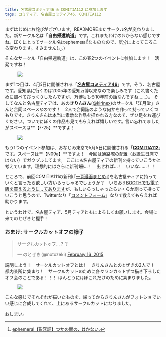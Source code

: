 ```yaml
---
title: 名古屋コミティア46 & COMITIA112 に参加します
tags: コミティア, 名古屋コミティア46, COMITIA112
---
```


まずはじめにお詫びがございます。READMOREまたサークル名が変わりました。新サークル名は「**自由帰還軌道**」です。これまたわけのわからない感じですね。ぼくにとってサークル名はephemeral[^1]なものなので、気分によってころころ変わります。すみません(◞‸◟)

そんなサークル「自由帰還軌道」は、この春2つのイベントに参加します！　活発ですね！

<figure>
  <img src="/assets/img/nagoya-comitia46cc.jpg">
</figure>

まず1つ目は、4月5日に開催される「[**名古屋コミティア46**](http://nagoya-comitia.daa.jp/)」です。そう、名古屋です。愛知県に行くのは2005年の愛知万博以来なので楽しみです（これ書くために調べてびっくりしたんですが、万博ももう10年前の話なんですね……）。
そしてなんと名古屋ティアは、あの**きりんさん**([@kirinex](https://twitter.com/kirinex))のサークル「江月堂」さんと合同スペースなのです！　2人で合同誌のような何かを作って持っていくつもりです。きりんさんは本当に素敵な作品を描かれる方なので、ぜひ足をお運びください。ついでにぼくの作品も見てもらえれば嬉しいです。言い忘れてましたがスペースは**【F-25】**ですよ！

<figure>
  <img src="/assets/img/comitia112cc.png">
</figure>

もう1つのイベント参加は、おなじみ東京で5月5日に開催される「[**COMITIA112**](http://www.comitia.co.jp/)」です。スペースは**【N09a】**ですよ！　今回は通路際の配置（お誕生日席ではない）でガクブルしてます。
ここにも名古屋ティアの新刊を持っていこうかと考えています。理想的にはさらに新刊1冊…！　出せれば…！　いいな……！！

ところで、前回COMITIA111の新刊(『[一頁漫画まとめ](/doujin/#1page)』)を名古屋ティアに持っていくと言ったら欲しい方いらっしゃるでしょうか？　いちおう[BOOTHでも電子版を買えるようにしてあります](https://notozeki.booth.pm/items/74185)が、もしいらっしゃったらいくらか刷って持っていこうと思うので、Twitterなり「[コメントフォーム](/comment)」なりで教えてもらえれば助かります。

というわけで、名古屋ティア、5月ティアともによろしくお願いします。会場に来てのとぜきと握手！

### おまけ: サークルカットオフの様子

<blockquote class="twitter-tweet" lang="ja"><p>サークルカットオフ…？？</p>&mdash; のとぜき (@notozeki) <a href="https://twitter.com/notozeki/status/567330091223363584">February 16, 2015</a></blockquote>
<script async src="//platform.twitter.com/widgets.js" charset="utf-8"></script>

説明しよう！　サークルカットオフとは！　きりんさんとのとぜきの2人で！　都内某所に集まり！　サークルカットのために各々ワンカットずつ描き下ろしたオフ会のことである！！！
ほんとうにほぼこれだけのために集まりました。

<figure>
  <img src="/assets/img/IMG_1958.JPG">
</figure>

こんな感じでそれぞれが描いたものを、帰ってからきりんさんがフォトショでいい感じに合成してくれて、上にあるサークルカットになりました。

おしまい。

[^1]: <a href="http://ejje.weblio.jp/content/ephemeral" class="external">ephemeral【形容詞】つかの間の，はかない.</a>
